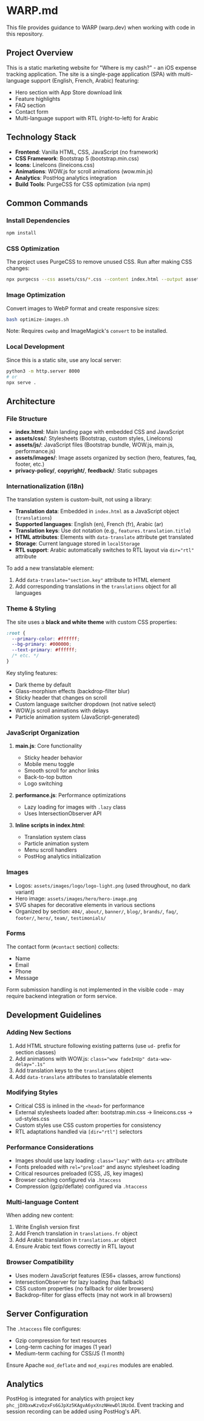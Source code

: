 # WARP.md

This file provides guidance to WARP (warp.dev) when working with code in this repository.

## Project Overview

This is a static marketing website for "Where is my cash?" - an iOS expense tracking application. The site is a single-page application (SPA) with multi-language support (English, French, Arabic) featuring:

- Hero section with App Store download link
- Feature highlights
- FAQ section
- Contact form
- Multi-language support with RTL (right-to-left) for Arabic

## Technology Stack

- **Frontend**: Vanilla HTML, CSS, JavaScript (no framework)
- **CSS Framework**: Bootstrap 5 (bootstrap.min.css)
- **Icons**: LineIcons (lineicons.css)
- **Animations**: WOW.js for scroll animations (wow.min.js)
- **Analytics**: PostHog analytics integration
- **Build Tools**: PurgeCSS for CSS optimization (via npm)

## Common Commands

### Install Dependencies
```bash
npm install
```

### CSS Optimization
The project uses PurgeCSS to remove unused CSS. Run after making CSS changes:
```bash
npx purgecss --css assets/css/*.css --content index.html --output assets/css/
```

### Image Optimization
Convert images to WebP format and create responsive sizes:
```bash
bash optimize-images.sh
```

Note: Requires `cwebp` and ImageMagick's `convert` to be installed.

### Local Development
Since this is a static site, use any local server:
```bash
python3 -m http.server 8000
# or
npx serve .
```

## Architecture

### File Structure

- **index.html**: Main landing page with embedded CSS and JavaScript
- **assets/css/**: Stylesheets (Bootstrap, custom styles, LineIcons)
- **assets/js/**: JavaScript files (Bootstrap bundle, WOW.js, main.js, performance.js)
- **assets/images/**: Image assets organized by section (hero, features, faq, footer, etc.)
- **privacy-policy/**, **copyright/**, **feedback/**: Static subpages

### Internationalization (i18n)

The translation system is custom-built, not using a library:

- **Translation data**: Embedded in `index.html` as a JavaScript object (`translations`)
- **Supported languages**: English (en), French (fr), Arabic (ar)
- **Translation keys**: Use dot notation (e.g., `features.translation.title`)
- **HTML attributes**: Elements with `data-translate` attribute get translated
- **Storage**: Current language stored in `localStorage`
- **RTL support**: Arabic automatically switches to RTL layout via `dir="rtl"` attribute

To add a new translatable element:
1. Add `data-translate="section.key"` attribute to HTML element
2. Add corresponding translations in the `translations` object for all languages

### Theme & Styling

The site uses a **black and white theme** with custom CSS properties:

```css
:root {
  --primary-color: #ffffff;
  --bg-primary: #000000;
  --text-primary: #ffffff;
  /* etc. */
}
```

Key styling features:
- Dark theme by default
- Glass-morphism effects (backdrop-filter blur)
- Sticky header that changes on scroll
- Custom language switcher dropdown (not native select)
- WOW.js scroll animations with delays
- Particle animation system (JavaScript-generated)

### JavaScript Organization

1. **main.js**: Core functionality
   - Sticky header behavior
   - Mobile menu toggle
   - Smooth scroll for anchor links
   - Back-to-top button
   - Logo switching

2. **performance.js**: Performance optimizations
   - Lazy loading for images with `.lazy` class
   - Uses IntersectionObserver API

3. **Inline scripts in index.html**:
   - Translation system class
   - Particle animation system
   - Menu scroll handlers
   - PostHog analytics initialization

### Images

- Logos: `assets/images/logo/logo-light.png` (used throughout, no dark variant)
- Hero image: `assets/images/hero/hero-image.png`
- SVG shapes for decorative elements in various sections
- Organized by section: `404/`, `about/`, `banner/`, `blog/`, `brands/`, `faq/`, `footer/`, `hero/`, `team/`, `testimonials/`

### Forms

The contact form (`#contact` section) collects:
- Name
- Email
- Phone
- Message

Form submission handling is not implemented in the visible code - may require backend integration or form service.

## Development Guidelines

### Adding New Sections

1. Add HTML structure following existing patterns (use `ud-` prefix for section classes)
2. Add animations with WOW.js: `class="wow fadeInUp" data-wow-delay=".1s"`
3. Add translation keys to the `translations` object
4. Add `data-translate` attributes to translatable elements

### Modifying Styles

- Critical CSS is inlined in the `<head>` for performance
- External stylesheets loaded after: bootstrap.min.css → lineicons.css → ud-styles.css
- Custom styles use CSS custom properties for consistency
- RTL adaptations handled via `[dir="rtl"]` selectors

### Performance Considerations

- Images should use lazy loading: `class="lazy"` with `data-src` attribute
- Fonts preloaded with `rel="preload"` and async stylesheet loading
- Critical resources preloaded (CSS, JS, key images)
- Browser caching configured via `.htaccess`
- Compression (gzip/deflate) configured via `.htaccess`

### Multi-language Content

When adding new content:
1. Write English version first
2. Add French translation in `translations.fr` object
3. Add Arabic translation in `translations.ar` object
4. Ensure Arabic text flows correctly in RTL layout

### Browser Compatibility

- Uses modern JavaScript features (ES6+ classes, arrow functions)
- IntersectionObserver for lazy loading (has fallback)
- CSS custom properties (no fallback for older browsers)
- Backdrop-filter for glass effects (may not work in all browsers)

## Server Configuration

The `.htaccess` file configures:
- Gzip compression for text resources
- Long-term caching for images (1 year)
- Medium-term caching for CSS/JS (1 month)

Ensure Apache `mod_deflate` and `mod_expires` modules are enabled.

## Analytics

PostHog is integrated for analytics with project key `phc_jDXbxwKzvOzxFs6GJpXz5KAgvA6yxXnzNHewDl1NzOd`. Event tracking and session recording can be added using PostHog's API.
